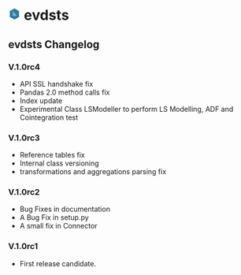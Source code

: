 # <img src="https://github.com/syncoding/evdsts/blob/master/docs/images/evdsts.png?raw=true" width="5%"/> evdsts

## evdsts Changelog

### V.1.0rc4
 - API SSL handshake fix
 - Pandas 2.0 method calls fix
 - Index update
 - Experimental Class LSModeller to perform LS Modelling, ADF and Cointegration test

### V.1.0rc3
 - Reference tables fix
 - Internal class versioning
 - transformations and aggregations parsing fix


### V.1.0rc2
- Bug Fixes in documentation
- A Bug Fix in setup.py
- A small fix in Connector

### V.1.0rc1
- First release candidate.

